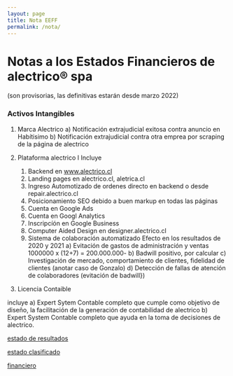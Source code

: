 ```yaml
---
layout: page
title: Nota EEFF
permalink: /nota/
---
```

# Notas a los Estados Financieros de alectrico® spa
  (son provisorias, las definitivas estarán desde marzo 2022)

###  Activos Intangibles

1. Marca Alectrico
  a) Notificación extrajudicial exitosa contra anuncio en Habítisimo
  b) Notificación extrajudicial contra otra emprea por scraping de la página de alectrico


2. Plataforma alectrico
  I Incluye
    1. Backend en www.alectrico.cl
    2. Landing pages en alectrico.cl, aletrica.cl
    3. Ingreso Automotizado de ordenes directo en backend o desde repair.alectrico.cl
    4. Posicionamiento SEO debido a buen markup en todas las páginas
    5. Cuenta en Google Ads
    6. Cuenta en Googl Analytics
    7. Inscripcíón en Google Business
    8. Computer Aided Design en designer.alectrico.cl
    9. Sistema de colaboración automatizado
  Efecto en los resultados de 2020 y 2021
  a) Evitación de gastos de administración y ventas
      1000000 x (12+7) = 200.000.000-
  b) Badwill positivo, por calcular
  c) Investigación de mercado, comportamiento de clientes, fidelidad de clientes
     (anotar caso de Gonzalo)
  d) Detección de fallas de atención de colaboradores
     (evitación de badwill})
 
 
3. Licencia Contaible

  incluye
    a) Expert Sytem Contable completo que cumple como objetivo de diseño, la facilitación de la generación de contabilidad de alectrico 
    b) Expert System Contable completo que ayuda en la toma de decisiones de alectrico.


[estado de resultados](/alectrico-2021/tributario.html)

[estado clasificado](/alectrico-2021/final.html)

[financiero](/alectrico-2021/financiero.html)















